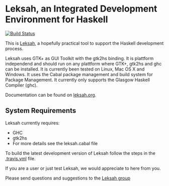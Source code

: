 # Leksah, an Integrated Development Environment for Haskell

[![Build Status](https://secure.travis-ci.org/leksah/leksah.png?branch=master)](http://travis-ci.org/leksah/leksah)

This is [Leksah](http://leksah.org/), a hopefully practical tool to support the Haskell development process.

Leksah uses GTK+ as GUI Toolkit with the gtk2hs binding. It is plattform independend
and should run on any plattform where GTK+, gtk2hs and ghc can be installed.
It is currently been tested on Linux, Mac OS X and Windows. It uses the Cabal package management
and build system for Package Management. It currently only supports the Glasgow Haskell Compiler (ghc).

Documentation can be found on [leksah.org](http://leksah.org/).

## System Requirements

Leksah currently requires:

* GHC
* gtk2hs
* For more details see the leksah.cabal file

To build the latest development version of Leksah follow the
steps in the [.travis.yml](leksah/blob/master/.travis.yml) file.

If you are a user or just test Leksah, we would appreciate to here from you.

Please send questions and suggestions to
the [Leksah group](https://groups.google.com/forum/#!forum/leksah)





